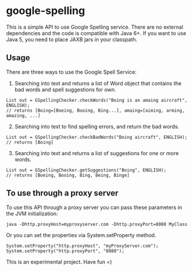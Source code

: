 google-spelling
===============

This is a simple API to use Google Spelling service. There are no external dependencies and the code is compatible with Java 6+. If you want to use Java 5, you need to place JAXB jars in your classpath.

Usage
-----

There are three ways to use the Google Spell Service:

1) Searching into text and returns a list of Word object that contains the bad words and spell suggestions for own.
<pre><code>List<Word> out = GSpellingChecker.checkWords("Boing is an amaing aircraft", ENGLISH);
// returns [Boing=[Boeing, Booing, Bing...], amaing=[aiming, arming, amazing, ...]</code></pre>

2) Searching into text to find spelling errors, and return the bad words.
<pre><code>List<String> out = GSpellingChecker.checkBadWords("Boing aircraft", ENGLISH);
// returns [Boing]</code></pre>

3) Searching into text and returns a list of suggestions for one or more words.
<pre><code>List<String> out = GSpellingChecker.getSuggestions("Boing", ENGLISH);
// returns [Boeing, Booing, Bing, Being, Binge]</code></pre>

To use through a proxy server
-----------------------------

To use this API through a proxy server you can pass these parameters in the JVM initialization:

<pre><code>java -Dhttp.proxyHost=myproxyserver.com -Dhttp.proxyPort=8080 MyClass</code></pre>

Or you can set the properties via System.setProperty method.

<pre><code>System.setProperty("http.proxyHost", "myProxyServer.com");
System.setProperty("http.proxyPort", "8080");</code></pre>

This is an experimental project. Have fun =)